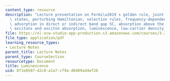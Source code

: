 ```yaml
---
content_type: resource
description: "Lecture presentation on Fermi\u2019 s golden rule, joint density of\
  \ states, perturbing Hamiltonian, selection rules, frequency-dependence of band\
  \ adsorption in direct or indirect band gap SC, absorption above the band edge,\
  \ excitons and exciton absorption, luminescence, low-carrier density, and degeneracy."
file: https://ol-ocw-studio-app-production.s3.amazonaws.com/courses/3-23-electrical-optical-and-magnetic-properties-of-materials-fall-2007/8f1e850742c8a1a7cf9ad0409ad4ef26_lec24.pdf
file_type: application/pdf
learning_resource_types:
- Lecture Notes
parent_title: Lecture Notes
parent_type: CourseSection
resourcetype: Document
title: Luminescence
uid: 8f1e8507-42c8-a1a7-cf9a-d0409ad4ef26
---
```

